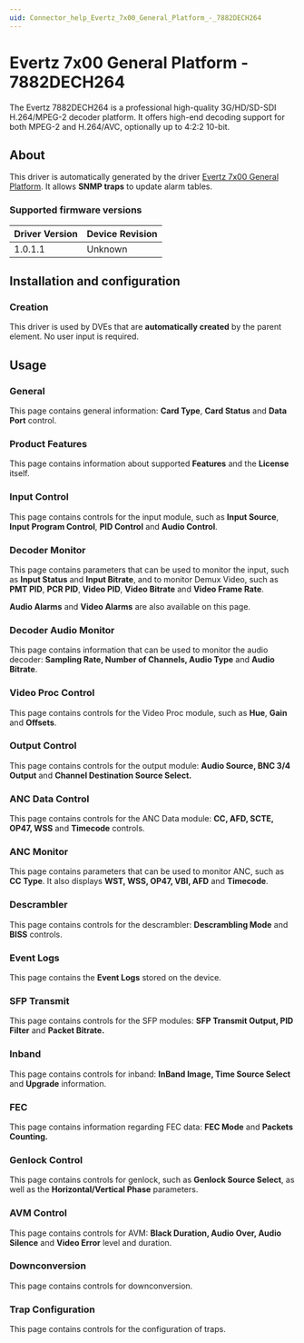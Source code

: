```yaml
---
uid: Connector_help_Evertz_7x00_General_Platform_-_7882DECH264
---
```


# Evertz 7x00 General Platform - 7882DECH264

The Evertz 7882DECH264 is a professional high-quality 3G/HD/SD-SDI H.264/MPEG-2 decoder platform. It offers high-end decoding support for both MPEG-2 and H.264/AVC, optionally up to 4:2:2 10-bit.

## About

This driver is automatically generated by the driver [Evertz 7x00 General Platform](xref:Connector_help_Evertz_7x00_General_Platform). It allows **SNMP traps** to update alarm tables.

### Supported firmware versions

| **Driver Version** | **Device Revision** |
|--------------------|---------------------|
| 1.0.1.1            | Unknown             |

## Installation and configuration

### Creation

This driver is used by DVEs that are **automatically created** by the parent element. No user input is required.

## Usage

### General

This page contains general information: **Card Type**, **Card Status** and **Data Port** control.

### Product Features

This page contains information about supported **Features** and the **License** itself.

### Input Control

This page contains controls for the input module, such as **Input Source**, **Input Program Control**, **PID Control** and **Audio Control**.

### Decoder Monitor

This page contains parameters that can be used to monitor the input, such as **Input Status** and **Input Bitrate**, and to monitor Demux Video, such as **PMT PID**, **PCR PID**, **Video PID**, **Video Bitrate** and **Video Frame Rate**.

**Audio Alarms** and **Video Alarms** are also available on this page.

### Decoder Audio Monitor

This page contains information that can be used to monitor the audio decoder: **Sampling Rate, Number of Channels, Audio Type** and **Audio Bitrate**.

### Video Proc Control

This page contains controls for the Video Proc module, such as **Hue**, **Gain** and **Offsets**.

### Output Control

This page contains controls for the output module: **Audio Source, BNC 3/4 Output** and **Channel Destination Source Select.**

### ANC Data Control

This page contains controls for the ANC Data module: **CC, AFD, SCTE, OP47, WSS** and **Timecode** controls.

### ANC Monitor

This page contains parameters that can be used to monitor ANC, such as **CC Type**. It also displays **WST, WSS, OP47, VBI, AFD** and **Timecode**.

### Descrambler

This page contains controls for the descrambler: **Descrambling Mode** and **BISS** controls.

### Event Logs

This page contains the **Event Logs** stored on the device.

### SFP Transmit

This page contains controls for the SFP modules: **SFP Transmit Output, PID Filter** and **Packet Bitrate.**

### Inband

This page contains controls for inband: **InBand Image, Time Source Select** and **Upgrade** information.

### FEC

This page contains information regarding FEC data: **FEC Mode** and **Packets Counting.**

### Genlock Control

This page contains controls for genlock, such as **Genlock Source Select**, as well as the **Horizontal/Vertical Phase** parameters.

### AVM Control

This page contains controls for AVM: **Black Duration, Audio Over, Audio Silence** and **Video Error** level and duration.

### Downconversion

This page contains controls for downconversion.

### Trap Configuration

This page contains controls for the configuration of traps.
